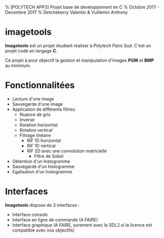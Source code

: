 % [POLYTECH APP3] Projet base de developpement en C
% Octobre 2017 - Decembre 2017
% Detcheberry Valentin & Vuillemin Anthony

# imagetools

**Imagetools** est un projet étudiant réaliser à *Polytech Paris Sud*. C'est un projet codé en langage **C**.

Ce projet à pour objectif la gestion et manipulation d'images **PGM** et **BMP** au minimum.

# Fonctionnalitées

* Lecture d'une image
* Sauvegarde d'une image
* Application de différents filtres:
    * Nuance de gris
    * Inverse
    * Rotation horizontal
    * Rotation vertical
    * Filtrage linéaire
        * RIF 1D horizontal
        * RIF 1D vertical
        * RIF 2D avec une convolution matricielle
            * Filtre de Sobel
* Obtention d'un histogramme
* Sauvegarde d'un histogramme
* Egalisation d'un histogramme

# Interfaces

**Imagetools** dispose de 3 interfaces :

* Interface console
* Interface en ligne de commande (A FAIRE)
* Interface graphique (A FAIRE, surement avec la SDL2 si la licence est compatible avec nos objectifs)